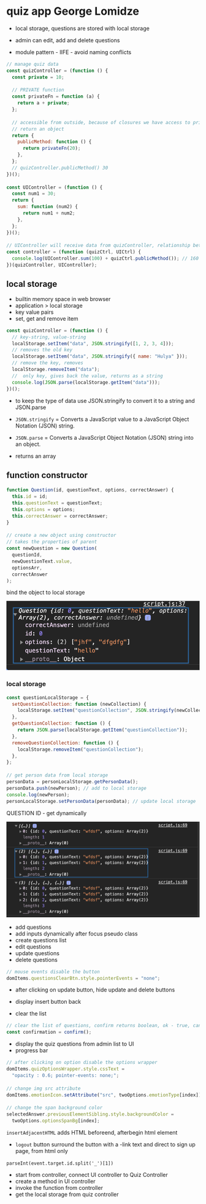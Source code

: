 # quiz app George Lomidze

- local storage, questions are stored with local storage
- admin can edit, add and delete questions

- module pattern - IIFE - avoid naming conflicts

```javascript
// manage quiz data
const quizController = (function () {
  const private = 10;

  // PRIVATE function
  const privateFn = function (a) {
    return a + private;
  };

  // accessible from outside, because of closures we have access to private function
  // return an object
  return {
    publicMethod: function () {
      return privateFn(20);
    },
  };
  // quizController.publicMethod() 30
})();

const UIController = (function () {
  const num1 = 30;
  return {
    sum: function (num2) {
      return num1 + num2;
    },
  };
})();

// UIController will receive data from quizController, relationship between them, define parameters
const controller = (function (quizCtrl, UICtrl) {
  console.log(UIController.sum(100) + quizCtrl.publicMethod()); // 160
})(quizController, UIController);
```

## local storage

- builtin memory space in web browser
- application > local storage
- key value pairs
- set, get and remove item

```javascript
const quizController = (function () {
  // key-string, value-string
  localStorage.setItem("data", JSON.stringify([1, 2, 3, 4]));
  // removes the old key
  localStorage.setItem("data", JSON.stringify({ name: "Hulya" }));
  // remove the key, removes
  localStorage.removeItem("data");
  //  only key, gives back the value, returns as a string
  console.log(JSON.parse(localStorage.getItem("data")));
})();
```

- to keep the type of data use JSON.stringify to convert it to a string and JSON.parse

- `JSON.stringify` = Converts a JavaScript value to a JavaScript Object Notation (JSON) string.
- `JSON.parse` = Converts a JavaScript Object Notation (JSON) string into an object.
- returns an array

## function constructor

```javascript
function Question(id, questionText, options, correctAnswer) {
  this.id = id;
  this.questionText = questionText;
  this.options = options;
  this.correctAnswer = correctAnswer;
}

// create a new object using constructor
// takes the properties of parent
const newQuestion = new Question(
  questionId,
  newQuestionText.value,
  optionsArr,
  correctAnswer
);
```

bind the object to local storage

![img](images/img.png)

### local storage

```javascript
const questionLocalStorage = {
  setQuestionCollection: function (newCollection) {
    localStorage.setItem("questionCollection", JSON.stringify(newCollection));
  },
  getQuestionCollection: function () {
    return JSON.parse(localStorage.getItem("questionCollection"));
  },
  removeQuestionCollection: function () {
    localStorage.removeItem("questionCollection");
  },
};

// get person data from local storage
personData = personLocalStorage.getPersonData(); 
personData.push(newPerson); // add to local storage
console.log(newPerson);
personLocalStorage.setPersonData(personData); // update local storage
```

QUESTION ID - get dynamically

![img](images/img2.png)

- add questions
- add inputs dynamically after focus pseudo class
- create questions list
- edit questions
- update questions
- delete questions

```javascript
// mouse events disable the button
domItems.questionsClearBtn.style.pointerEvents = "none";
```

- after clicking on update button, hide update and delete buttons
- display insert button back

- clear the list

```js
// clear the list of questions, confirm returns boolean, ok - true, cancel false
const confirmation = confirm();
```

- display the quiz questions from admin list to UI
- progress bar

```js
// after clicking on option disable the options wrapper
domItems.quizOptionsWrapper.style.cssText =
  "opacity : 0.6; pointer-events: none;";

// change img src attribute
domItems.emotionIcon.setAttribute("src", twoOptions.emotionType[index]);

// change the span background color
selectedAnswer.previousElementSibling.style.backgroundColor =
  twoOptions.optionsSpanBg[index];
```

`insertAdjacentHTML` adds HTML beforeend, afterbegin html element

- `logout` button surround the button with a -link text and direct to sign up page, from html only 


`parseInt(event.target.id.split('_')[1])`

- start from controller, connect UI controller to Quiz Controller
- create a method in UI controller
- invoke the function from controller
- get the local storage from quiz controller